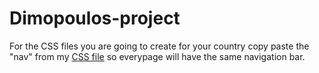 # Dimopoulos-project
For the CSS files you are going to create for your country copy paste the "nav"
from my <a href="homepage.css">CSS file</a>
so everypage will have the same navigation bar.
